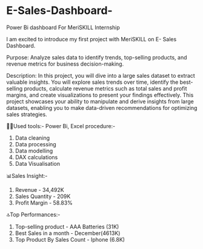 # E-Sales-Dashboard-
Power Bi dashboard For MeriSKILL Internship

I am excited to introduce my first project with MeriSKILL on E- Sales Dashboard.

Purpose: Analyze sales data to identify trends, top-selling products, and revenue metrics for business decision-making.

Description: In this project, you will dive into a large sales dataset to extract valuable insights. You will explore sales trends over time, identify the best-selling products, calculate revenue metrics such as total sales and profit margins, and create visualizations to present your findings effectively. This project showcases your ability to manipulate and derive insights from large datasets, enabling you to make data-driven recommendations for optimizing sales strategies.

👩‍💻Used tools:- Power Bi, Excel
procedure:-
1) Data cleaning
2) Data processing
3) Data modelling
4) DAX calculations
5) Data Visualisation

📊Sales Insight:-
1) Revenue - 34,492K
2) Sales Quantity - 209K
3) Profit Margin - 58.83%

🔝Top Performances:-
1) Top-selling product - AAA Batteries (31K)
2) Best Sales in a month - December(4613K)
3) Top Product By Sales Count - Iphone (6.8K)

